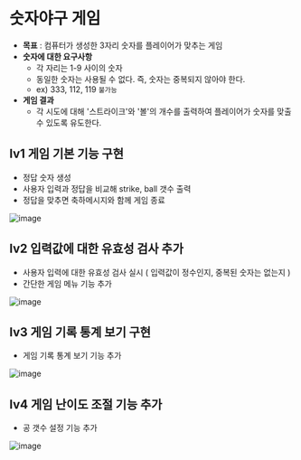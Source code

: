 숫자야구 게임
=============
- **목표** : 컴퓨터가 생성한 3자리 숫자를 플레이어가 맞추는 게임
- **숫자에 대한 요구사항**
    - 각 자리는 1-9 사이의 숫자
    - 동일한 숫자는 사용될 수 없다. 즉, 숫자는 중복되지 않아야 한다.
    - ex) 333, 112, 119 `불가능`
- **게임 결과**
    - 각 시도에 대해 '스트라이크'와 '볼'의 개수를 출력하여 플레이어가 숫자를 맞출 수 있도록 유도한다.


lv1 게임 기본 기능 구현
-----------------------
- 정답 숫자 생성
- 사용자 입력과 정답을 비교해 strike, ball 갯수 출력
- 정답을 맞추면 축하메시지와 함께 게임 종료
  
![image](https://github.com/user-attachments/assets/cbf0b067-2c96-4747-8803-676532316973)


lv2 입력값에 대한 유효성 검사 추가
-----------------------
- 사용자 입력에 대한 유효성 검사 실시 ( 입력값이 정수인지, 중복된 숫자는 없는지 )
- 간단한 게임 메뉴 기능 추가
  
![image](https://github.com/user-attachments/assets/6b672639-b8b4-40de-a99a-bc78c0761a2a)


lv3 게임 기록 통계 보기 구현
------------------------
- 게임 기록 통계 보기 기능 추가
  
![image](https://github.com/user-attachments/assets/769b4447-578f-4d8f-a4a1-eb2d4fccbc4a)


lv4 게임 난이도 조절 기능 추가
-------------------------
- 공 갯수 설정 기능 추가
  
![image](https://github.com/user-attachments/assets/7a9e549b-0cde-406f-90e2-a8cc4efb4570)
